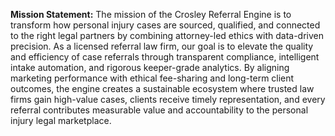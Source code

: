 **Mission Statement:**
The mission of the Crosley Referral Engine is to transform how personal injury cases are sourced, qualified, and connected to the right legal partners by combining attorney-led ethics with data-driven precision. As a licensed referral law firm, our goal is to elevate the quality and efficiency of case referrals through transparent compliance, intelligent intake automation, and rigorous keeper-grade analytics. By aligning marketing performance with ethical fee-sharing and long-term client outcomes, the engine creates a sustainable ecosystem where trusted law firms gain high-value cases, clients receive timely representation, and every referral contributes measurable value and accountability to the personal injury legal marketplace.
